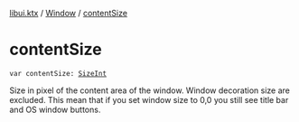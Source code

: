 [libui.ktx](../index.md) / [Window](index.md) / [contentSize](./content-size.md)

# contentSize

`var contentSize: `[`SizeInt`](../-size-int/index.md)

Size in pixel of the content area of the window.
Window decoration size are excluded. This mean that if you set window size to 0,0
you still see title bar and OS window buttons.

